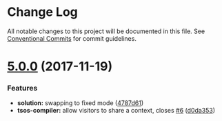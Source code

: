 # Change Log

All notable changes to this project will be documented in this file.
See [Conventional Commits](https://conventionalcommits.org) for commit guidelines.

<a name="5.0.0"></a>
# [5.0.0](https://github.com/brad-jones/tsos/compare/v1.3.1...v5.0.0) (2017-11-19)


### Features

* **solution:** swapping to fixed mode ([4787d61](https://github.com/brad-jones/tsos/commit/4787d61))
* **tsos-compiler:** allow visitors to share a context, closes [#6](https://github.com/brad-jones/tsos/issues/6) ([d0da353](https://github.com/brad-jones/tsos/commit/d0da353))
